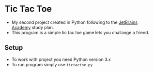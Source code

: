 # Tic Tac Toe
* My second project created in Python following to the [JetBrains Academy](https://hyperskill.org/) study plan.
* This program is a simple tic tac toe game lets you challange a friend.
## Setup
* To work with project you need Python version 3.x
* To run program simply use ```tictactoe.py```
